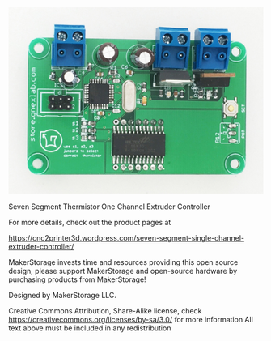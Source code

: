 ![Seven Segment Thermistor One Channel Extruder Controller](seven_seg_thermistor_one.jpg)

Seven Segment Thermistor One Channel Extruder Controller

For more details, check out the product pages at

https://cnc2printer3d.wordpress.com/seven-segment-single-channel-extruder-controller/

MakerStorage invests time and resources providing this open source design, please support MakerStorage and open-source hardware by purchasing products from MakerStorage!

Designed by MakerStorage LLC.

Creative Commons Attribution, Share-Alike license, check https://creativecommons.org/licenses/by-sa/3.0/ for more information All text above must be included in any redistribution




